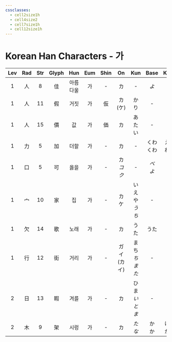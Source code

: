```yaml
---
cssclasses:
  - cell2size1h
  - cell4size2
  - cell7size1h
  - cell12size1h
---
```


# Korean Han Characters - 가

| Lev | Rad | Str | Glyph | Hun  | Eum | Shin |     On     |       Kun       |   Base   |   Kana   | Simp |    Man     |  Can  |
| :-: | :-: | :-: | :---: | :--: | :-: | :--: | :--------: | :-------------: | :------: | :------: | :--: | :--------: | :---: |
|  1  |  人  |  8  |   佳   | 아름다울 |  가  |  -   |     カ      |        -        |   *よ*    |   *い*    |  -   |    jiā     | gaai1 |
|  1  |  人  | 11  |   假   |  거짓  |  가  |  仮   |  カ<br>(ケ)  |       かり        |    -     |    -     |  -   | jiǎ<br>jià | gaa2  |
|  1  |  人  | 15  |   價   |  값   |  가  |  価   |     カ      |       あたい       |    -     |    -     |  价   | jià<br>jie | gaa3  |
|  1  |  力  |  5  |   加   |  더할  |  가  |  -   |     カ      |        -        | くわ<br>くわ | える<br>わる |  -   |    jiā     | gaa1  |
|  1  |  口  |  5  |   可   |  옳을  |  가  |  -   | カ<br>*コク*  |        -        | *べ<br>よ* | *し<br>い* |  -   |  kě<br>kè  |  ho2  |
|  1  |  宀  | 10  |   家   |  집   |  가  |  -   |   カ<br>ケ   | いえ<br>や<br>*うち* |    -     |    -     |  -   | jiā<br>jia | gaa1  |
|  1  |  欠  | 14  |   歌   |  노래  |  가  |  -   |     カ      |       うた        |    うた    |    う     |  -   |     gē     |  go1  |
|  1  |  行  | 12  |   街   |  거리  |  가  |  -   | ガイ<br>(カイ) |   まち<br>*ちまた*   |    -     |    -     |  -   |    jiē     | gaai1 |
|  2  |  日  | 13  |   暇   |  겨를  |  가  |  -   |     カ      |   ひま<br>*いとま*   |    -     |    -     |  -   |    xiá     | haa6  |
|  2  |  木  |  9  |   架   |  시렁  |  가  |  -   |     カ      |      *たな*       |  か<br>か  | ける<br>かる |  -   |    jià     | gaa3  |
